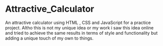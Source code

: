 # Attractive_Calculator
An attractive calculator using HTML , CSS and JavaScript for a practice project. 
Altho this is not my unique idea or my work i saw this idea online and tried to achieve the same results in terms of style and functionality 
but adding a unique touch of my own to things.
